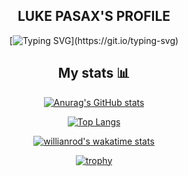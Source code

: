 

<div align="center">
  
 ## LUKE PASAX'S PROFILE
  
  [![Typing SVG](https://readme-typing-svg.herokuapp.com?color=FF0000&background=FF000000&center=true&lines=Thinking...;Coding...;Resting...)](https://git.io/typing-svg)
  
  
 ## My stats 📊
  
[![Anurag's GitHub stats](https://github-readme-stats.vercel.app/api?username=LukePasax%&bg_color=0,ff1800,000000&text_color=ffffff&title_color=ffffff&icon_color=000000&border_color=000000&show_icons=true&count_private=true)](https://github.com/anuraghazra/github-readme-stats)

[![Top Langs](https://github-readme-stats.vercel.app/api/top-langs/?username=LukePasax&layout=default&langs_count=10&count_private=true&bg_color=0,ff1800,000000&text_color=ffffff&title_color=ffffff&icon_color=000000&border_color=000000&card_width=495)](https://github.com/anuraghazra/github-readme-stats)

[![willianrod's wakatime stats](https://github-readme-stats.vercel.app/api/wakatime?username=LukePasax&langs_count=12&layout=compact&bg_color=0,ff1800,000000&text_color=ffffff&title_color=ffffff&icon_color=000000&border_color=000000&v=2)](https://github.com/anuraghazra/github-readme-stats)

[![trophy](https://github-profile-trophy.vercel.app/?username=LukePasax&theme=juicyfresh&column=-1)](https://github.com/ryo-ma/github-profile-trophy)
  
</div>
